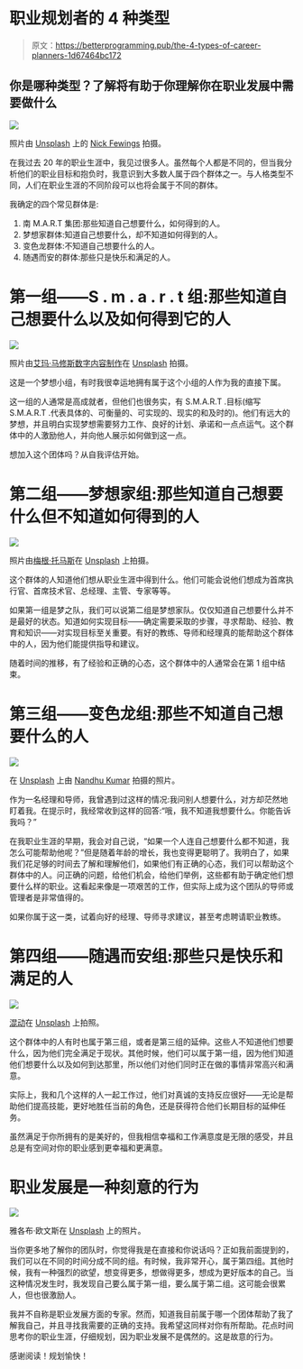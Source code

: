 # 职业规划者的 4 种类型

> 原文：<https://betterprogramming.pub/the-4-types-of-career-planners-1d67464bc172>

## 你是哪种类型？了解将有助于你理解你在职业发展中需要做什么

![](img/ef0a0082da4c3399bcc1ba2ac1224d7a.png)

照片由 [Unsplash](https://unsplash.com?utm_source=medium&utm_medium=referral) 上的 [Nick Fewings](https://unsplash.com/@jannerboy62?utm_source=medium&utm_medium=referral) 拍摄。

在我过去 20 年的职业生涯中，我见过很多人。虽然每个人都是不同的，但当我分析他们的职业目标和抱负时，我意识到大多数人属于四个群体之一。与人格类型不同，人们在职业生涯的不同阶段可以也将会属于不同的群体。

我确定的四个常见群体是:

1.  南 M.A.R.T 集团:那些知道自己想要什么，如何得到的人。
2.  梦想家群体:知道自己想要什么，却不知道如何得到的人。
3.  变色龙群体:不知道自己想要什么的人。
4.  随遇而安的群体:那些只是快乐和满足的人。

# 第一组——S . m . a . r . t 组:那些知道自己想要什么以及如何得到它的人

![](img/f2bc1875bf5f0539e6656643949f236c.png)

照片由[艾玛·马修斯数字内容制作](https://unsplash.com/@emmamatthews?utm_source=medium&utm_medium=referral)在 [Unsplash](https://unsplash.com?utm_source=medium&utm_medium=referral) 拍摄。

这是一个梦想小组，有时我很幸运地拥有属于这个小组的人作为我的直接下属。

这一组的人通常是高成就者，但他们也很务实，有 S.M.A.R.T .目标(缩写 S.M.A.R.T .代表具体的、可衡量的、可实现的、现实的和及时的)。他们有远大的梦想，并且明白实现梦想需要努力工作、良好的计划、承诺和一点点运气。这个群体中的人激励他人，并向他人展示如何做到这一点。

想加入这个团体吗？从自我评估开始。

# 第二组——梦想家组:那些知道自己想要什么但不知道如何得到的人

![](img/a3f00fe86e876b505ad868d0ffc68866.png)

照片由[梅根·托马斯](https://unsplash.com/@organicdesignco?utm_source=medium&utm_medium=referral)在 [Unsplash](https://unsplash.com?utm_source=medium&utm_medium=referral) 上拍摄。

这个群体的人知道他们想从职业生涯中得到什么。他们可能会说他们想成为首席执行官、首席技术官、总经理、主管、专家等等。

如果第一组是梦之队，我们可以说第二组是梦想家队。仅仅知道自己想要什么并不是最好的状态。知道如何实现目标——确定需要采取的步骤，寻求帮助、经验、教育和知识——对实现目标至关重要。有好的教练、导师和经理真的能帮助这个群体中的人，因为他们能提供指导和建议。

随着时间的推移，有了经验和正确的心态，这个群体中的人通常会在第 1 组中结束。

# 第三组——变色龙组:那些不知道自己想要什么的人

![](img/e6854e97188ec17620e800006c852bb7.png)

在 [Unsplash](https://unsplash.com?utm_source=medium&utm_medium=referral) 上由 [Nandhu Kumar](https://unsplash.com/@nandhukumarndd?utm_source=medium&utm_medium=referral) 拍摄的照片。

作为一名经理和导师，我曾遇到过这样的情况:我问别人想要什么，对方却茫然地盯着我。在提示时，我经常收到这样的回答:“哦，我不知道我想要什么。你能告诉我吗？”

在我职业生涯的早期，我会对自己说，“如果一个人连自己想要什么都不知道，我怎么可能帮助他呢？”但是随着年龄的增长，我也变得更聪明了。我明白了，如果我们花足够的时间去了解和理解他们，如果他们有正确的心态，我们可以帮助这个群体中的人。问正确的问题，给他们机会，给他们举例，这些都有助于确定他们想要什么样的职业。这看起来像是一项艰苦的工作，但实际上成为这个团队的导师或管理者是非常值得的。

如果你属于这一类，试着向好的经理、导师寻求建议，甚至考虑聘请职业教练。

# 第四组——随遇而安组:那些只是快乐和满足的人

![](img/81f68d473d527e30f72be070ba8dd0de.png)

[混动](https://unsplash.com/@artbyhybrid?utm_source=medium&utm_medium=referral)在 [Unsplash](https://unsplash.com?utm_source=medium&utm_medium=referral) 上拍照。

这个群体中的人有时也属于第三组，或者是第三组的延伸。这些人不知道他们想要什么，因为他们完全满足于现状。其他时候，他们可以属于第一组，因为他们知道他们想要什么以及如何到达那里，所以他们对他们同时正在做的事情非常高兴和满意。

实际上，我和几个这样的人一起工作过，他们对真诚的支持反应很好——无论是帮助他们提高技能，更好地胜任当前的角色，还是获得符合他们长期目标的延伸任务。

虽然满足于你所拥有的是美好的，但我相信幸福和工作满意度是无限的感受，并且总是有空间对你的职业感到更幸福和更满意。

# 职业发展是一种刻意的行为

![](img/de6fbbda87a465a99e37b72d7334ac1e.png)

雅各布·欧文斯在 [Unsplash](https://unsplash.com?utm_source=medium&utm_medium=referral) 上的照片。

当你更多地了解你的团队时，你觉得我是在直接和你说话吗？正如我前面提到的，我们可以在不同的时间分成不同的组。有时候，我非常开心，属于第四组。其他时候，我有一种强烈的欲望，想变得更多，想做得更多，想成为更好版本的自己。当这种情况发生时，我发现自己要么属于第一组，要么属于第二组。这可能会很累人，但也很激励人。

我并不自称是职业发展方面的专家。然而，知道我目前属于哪一个团体帮助了我了解我自己，并且寻找我需要的正确的支持。我希望这同样对你有所帮助。花点时间思考你的职业生涯，仔细规划，因为职业发展不是偶然的。这是故意的行为。

感谢阅读！规划愉快！